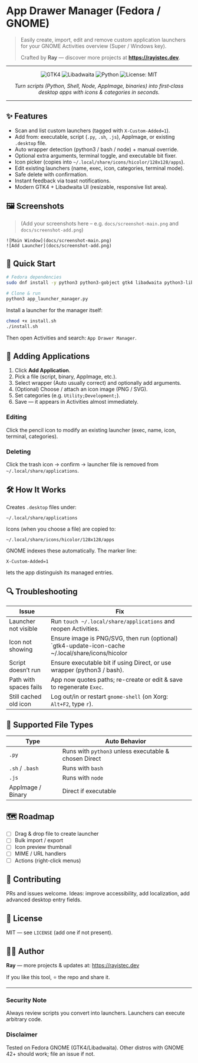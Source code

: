 # App Drawer Manager (Fedora / GNOME)

> Easily create, import, edit and remove custom application launchers for your GNOME Activities overview (Super / Windows key). 
>
> Crafted by **Ray** — discover more projects at **https://rayistec.dev**.

---

<p align="center">
  <img src="https://img.shields.io/badge/GTK-4-blue?logo=gtk" alt="GTK4" />
  <img src="https://img.shields.io/badge/Libadwaita-1.x-6f42c1" alt="Libadwaita" />
  <img src="https://img.shields.io/badge/Python-3.11+-3776AB?logo=python" alt="Python" />
  <img src="https://img.shields.io/badge/License-MIT-green" alt="License: MIT" />
</p>

<p align="center">
  <em>Turn scripts (Python, Shell, Node, AppImage, binaries) into first‑class desktop apps with icons & categories in seconds.</em>
</p>

---

## ✨ Features
- Scan and list custom launchers (tagged with `X-Custom-Added=1`).
- Add from: executable, script (`.py`, `.sh`, `.js`), AppImage, or existing `.desktop` file.
- Auto wrapper detection (python3 / bash / node) + manual override.
- Optional extra arguments, terminal toggle, and executable bit fixer.
- Icon picker (copies into `~/.local/share/icons/hicolor/128x128/apps`).
- Edit existing launchers (name, exec, icon, categories, terminal mode).
- Safe delete with confirmation.
- Instant feedback via toast notifications.
- Modern GTK4 + Libadwaita UI (resizable, responsive list area).

## 🖼 Screenshots
> (Add your screenshots here – e.g. `docs/screenshot-main.png` and `docs/screenshot-add.png`)
```
![Main Window](docs/screenshot-main.png)
![Add Launcher](docs/screenshot-add.png)
```

## 🚀 Quick Start
```bash
# Fedora dependencies
sudo dnf install -y python3 python3-gobject gtk4 libadwaita python3-libadwaita adwaita-icon-theme

# Clone & run
python3 app_launcher_manager.py
```

Install a launcher for the manager itself:
```bash
chmod +x install.sh
./install.sh
```
Then open Activities and search: `App Drawer Manager`.

## 🧩 Adding Applications
1. Click **Add Application**.
2. Pick a file (script, binary, AppImage, etc.).
3. Select wrapper (Auto usually correct) and optionally add arguments.
4. (Optional) Choose / attach an icon image (PNG / SVG). 
5. Set categories (e.g. `Utility;Development;`).
6. Save — it appears in Activities almost immediately.

### Editing
Click the pencil icon to modify an existing launcher (exec, name, icon, terminal, categories).

### Deleting
Click the trash icon → confirm → launcher file is removed from `~/.local/share/applications`.

## 🛠 How It Works
Creates `.desktop` files under:
```
~/.local/share/applications
```
Icons (when you choose a file) are copied to:
```
~/.local/share/icons/hicolor/128x128/apps
```
GNOME indexes these automatically. The marker line:
```
X-Custom-Added=1
```
lets the app distinguish its managed entries.

## 🔍 Troubleshooting
| Issue | Fix |
|-------|-----|
| Launcher not visible | Run `touch ~/.local/share/applications` and reopen Activities. |
| Icon not showing | Ensure image is PNG/SVG, then run (optional) `gtk4-update-icon-cache ~/.local/share/icons/hicolor || true`. |
| Script doesn’t run | Ensure executable bit if using Direct, or use wrapper (python3 / bash). |
| Path with spaces fails | App now quotes paths; re-create or edit & save to regenerate `Exec`. |
| Still cached old icon | Log out/in or restart `gnome-shell` (on Xorg: `Alt+F2`, type `r`). |

## 🧪 Supported File Types
| Type | Auto Behavior |
|------|---------------|
| `.py` | Runs with `python3` unless executable & chosen Direct |
| `.sh` / `.bash` | Runs with `bash` |
| `.js` | Runs with `node` |
| AppImage / Binary | Direct if executable |

## 🗺 Roadmap
- [ ] Drag & drop file to create launcher
- [ ] Bulk import / export
- [ ] Icon preview thumbnail
- [ ] MIME / URL handlers
- [ ] Actions (right-click menus)

## 🤝 Contributing
PRs and issues welcome. Ideas: improve accessibility, add localization, add advanced desktop entry fields.

## 🧾 License
MIT — see `LICENSE` (add one if not present).

## 👨‍💻 Author
**Ray** — more projects & updates at: https://rayistec.dev

If you like this tool, ⭐ the repo and share it.

---

### Security Note
Always review scripts you convert into launchers. Launchers can execute arbitrary code.

### Disclaimer
Tested on Fedora GNOME (GTK4/Libadwaita). Other distros with GNOME 42+ should work; file an issue if not.
